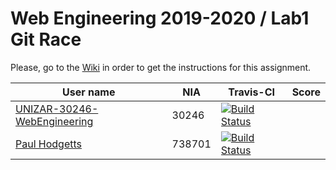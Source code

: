 # Web Engineering 2019-2020 / Lab1 Git Race

Please, go to the [Wiki](https://github.com/UNIZAR-30246-WebEngineering/lab1-git-race/wiki) in order to get the instructions for this assignment.

User name | NIA | Travis-CI|Score
----------|-----|----------|-----
[UNIZAR-30246-WebEngineering](https://github.com/UNIZAR-30246-WebEngineering/lab1-git-race) |30246 | [![Build Status](https://travis-ci.org/UNIZAR-30246-WebEngineering/lab1-git-race.svg)](https://travis-ci.org/UNIZAR-30246-WebEngineering/lab1-git-race) |
[Paul Hodgetts](https://github.com/Jujuyeh/lab1-git-race) | 738701 | [![Build Status](https://travis-ci.org/Jujuyeh/lab1-git-race.svg)](https://travis-ci.org/Jujuyeh/lab1-git-race) |

